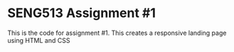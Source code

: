 # SENG513 Assignment #1

This is the code for assignment #1. This creates a responsive landing page using HTML and CSS
